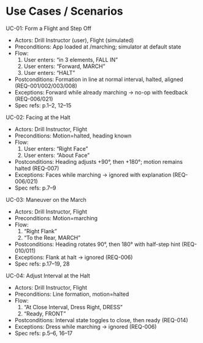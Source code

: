 # Use Cases / Scenarios

UC-01: Form a Flight and Step Off
- Actors: Drill Instructor (user), Flight (simulated)
- Preconditions: App loaded at /marching; simulator at default state
- Flow:
  1) User enters: “in 3 elements, FALL IN”
  2) User enters: “Forward, MARCH”
  3) User enters: “HALT”
- Postconditions: Formation in line at normal interval, halted, aligned (REQ-001/002/003/008)
- Exceptions: Forward while already marching → no-op with feedback (REQ-006/021)
- Spec refs: p.1–2, 12–15

UC-02: Facing at the Halt
- Actors: Drill Instructor, Flight
- Preconditions: Motion=halted, heading known
- Flow:
  1) User enters: “Right Face”
  2) User enters: “About Face”
- Postconditions: Heading adjusts +90°, then +180°; motion remains halted (REQ-007)
- Exceptions: Faces while marching → ignored with explanation (REQ-006/021)
- Spec refs: p.7–9

UC-03: Maneuver on the March
- Actors: Drill Instructor, Flight
- Preconditions: Motion=marching
- Flow:
  1) “Right Flank”
  2) “To the Rear, MARCH”
- Postconditions: Heading rotates 90°, then 180° with half-step hint (REQ-010/011)
- Exceptions: Flank at halt → ignored (REQ-006)
- Spec refs: p.17–19, 28

UC-04: Adjust Interval at the Halt
- Actors: Drill Instructor, Flight
- Preconditions: Line formation, motion=halted
- Flow:
  1) “At Close Interval, Dress Right, DRESS”
  2) “Ready, FRONT”
- Postconditions: Interval state toggles to close, then ready (REQ-014)
- Exceptions: Dress while marching → ignored (REQ-006)
- Spec refs: p.5–6, 16–17
